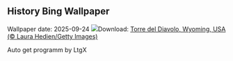 ## History Bing Wallpaper
Wallpaper date: 2025-09-24
![](https://www.bing.com/th?id=OHR.BearLodge_IT-IT3838142385_UHD.jpg&w=1000)Download: [Torre del Diavolo, Wyoming, USA (© Laura Hedien/Getty Images)](https://www.bing.com/th?id=OHR.BearLodge_IT-IT3838142385_UHD.jpg)

Auto get programm by LtgX
